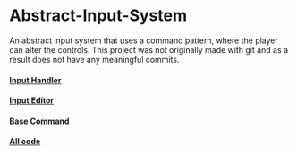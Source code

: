 # Abstract-Input-System
 An abstract input system that uses a command pattern, where the player can alter the controls.
 This project was not originally made with git and as a result does not have any meaningful commits.

#### [Input Handler](https://github.com/stenkristel/Abstract-Input-System/blob/main/Assets/Scripts/Input_systeem/InputHandler.cs)
#### [Input Editor](https://github.com/stenkristel/Abstract-Input-System/blob/main/Assets/Scripts/Input_systeem/InputEditor.cs)
#### [Base Command](https://github.com/stenkristel/Abstract-Input-System/blob/main/Assets/Scripts/Input_systeem/BaseCommand.cs)
#### [All code](https://github.com/stenkristel/Abstract-Input-System/tree/main/Assets/Scripts/Input_systeem)
